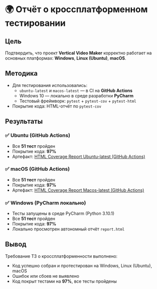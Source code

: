 
# 🌍 Отчёт о кроссплатформенном тестировании

## Цель

Подтвердить, что проект **Vertical Video Maker** корректно работает на основных платформах: **Windows**, **Linux (Ubuntu)**, **macOS**.

## Методика

* Для тестирования использовались:
  * `ubuntu-latest` и `macos-latest` — в CI на **GitHub Actions**
  * Windows 10 — локально в среде разработки **PyCharm**
  * Тестовый фреймворк: `pytest` + `pytest-cov` + `pytest-html`
* Покрытие кода: HTML-отчёт по `pytest-cov`

## Результаты

### ✅ Ubuntu (GitHub Actions)

* Все **51 тест** пройден
* Покрытие кода: **97%**
* Артефакт: [HTML Coverage Report Ubuntu-latest (GitHub Actions)](https://github.com/and67rey/Vertical_Video_Maker/actions/runs/15492806508/artifacts/3276449077)

### ✅ macOS (GitHub Actions)

* Все **51 тест** пройден
* Покрытие кода: **97%**
* Артефакт: [HTML Coverage Report Macos-latest (GitHub Actions)](https://github.com/and67rey/Vertical_Video_Maker/actions/runs/15492806508/artifacts/3276446441)

### ✅ Windows (PyCharm локально)

* Тесты запущены в среде PyCharm (Python 3.10.1)
* Все **51 тест** пройден
* Покрытие кода: **97%**
* Локально просмотрен автономный отчёт `report.html` 

## Вывод

Требование ТЗ о кроссплатформенности выполнено:

* Код успешно собран и протестирован на Windows, Linux (Ubuntu), macOS
* Ошибок или сбоев не выявлено
* Код покрыт тестами на **97%**, все тесты пройдены
